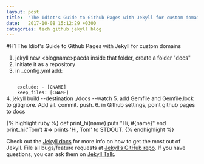 ```yaml
---
layout: post
title:  "The Idiot's Guide to Github Pages with Jekyll for custom domains"
date:   2017-10-08 15:12:29 +0300
categories: tech github jekyll blog
---
```

#H1
The Idiot's Guide to Github Pages with Jekyll for custom domains
1. jekyll new \<blogname\>pacda inside that folder, create a folder "docs"
2. initiate it as a repository 
3. in _config.yml add:
<code>
	exclude: - [CNAME]
	keep_files: [CNAME]
</code>
4. jekyll build --destination ./docs --watch
5. add Gemfile and Gemfile.lock to gitignore. Add all. commit. push.
6. in Github settings, point github pages to docs


{% highlight ruby %}
def print_hi(name)
  puts "Hi, #{name}"
end
print_hi('Tom')
#=> prints 'Hi, Tom' to STDOUT.
{% endhighlight %}

Check out the [Jekyll docs][jekyll-docs] for more info on how to get the most out of Jekyll. File all bugs/feature requests at [Jekyll’s GitHub repo][jekyll-gh]. If you have questions, you can ask them on [Jekyll Talk][jekyll-talk].

[jekyll-docs]: https://jekyllrb.com/docs/home
[jekyll-gh]:   https://github.com/jekyll/jekyll
[jekyll-talk]: https://talk.jekyllrb.com/
